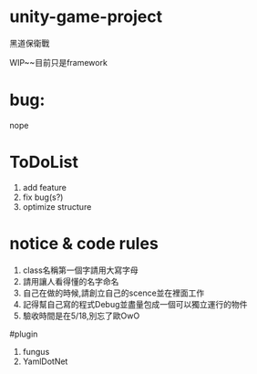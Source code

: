 # unity-game-project
黑道保衛戰

WIP~~目前只是framework

# bug:
nope

# ToDoList
1. add feature
2. fix bug(s?)
3. optimize structure

# notice & code rules
1. class名稱第一個字請用大寫字母
2. 請用讓人看得懂的名字命名
3. 自己在做的時候,請創立自己的scence並在裡面工作
4. 記得幫自己寫的程式Debug並盡量包成一個可以獨立運行的物件
5. 驗收時間是在5/18,別忘了歐OwO

#plugin
1. fungus
2. YamlDotNet

